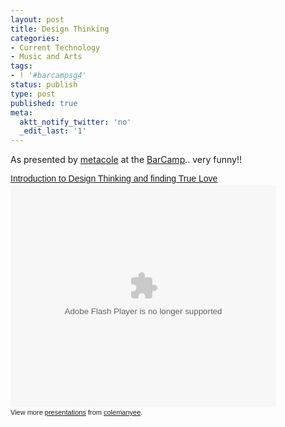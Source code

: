 ```yaml
---
layout: post
title: Design Thinking
categories:
- Current Technology
- Music and Arts
tags:
- ! '#barcampsg4'
status: publish
type: post
published: true
meta:
  aktt_notify_twitter: 'no'
  _edit_last: '1'
---
```

As presented by <a href="http://metacole.com/2009/11/21/design-thinking-and-finding-true-love/">metacole</a> at the <a href="http://www.barcamp.org/BarCampSingapore4">BarCamp<img style="visibility: hidden; width: 0px; height: 0px;" src="http://counters.gigya.com/wildfire/IMP/CXNID=2000002.0NXC/bT*xJmx*PTEyNTg4NTMzMDMzNTcmcHQ9MTI1ODg1MzMwNTk*NSZwPTEwMTkxJmQ9c3NfZW1iZWQmZz*yJm89NGQ*NzRmNWY4ZWE5NGFkOThiNWVhYTAxZmYyN2FmZTQmb2Y9MA==.gif" border="0" alt="" width="0" height="0" /></a>.. very funny!!
<div style="width: 425px; text-align: left;"><a style="font:14px Helvetica,Arial,Sans-serif;display:block;margin:12px 0 3px 0;text-decoration:underline;" title="Introduction to Design Thinking and finding True Love" href="http://www.slideshare.net/colemanyee/introduction-to-design-thinking-and-finding-true-love">Introduction to Design Thinking and finding True Love</a><object style="margin:0px" classid="clsid:d27cdb6e-ae6d-11cf-96b8-444553540000" width="425" height="355" codebase="http://download.macromedia.com/pub/shockwave/cabs/flash/swflash.cab#version=6,0,40,0"><param name="allowFullScreen" value="true" /><param name="allowScriptAccess" value="always" /><param name="src" value="http://static.slidesharecdn.com/swf/ssplayer2.swf?doc=design-thinking-091121082202-phpapp02&amp;stripped_title=introduction-to-design-thinking-and-finding-true-love" /><param name="allowfullscreen" value="true" /><embed style="margin:0px" type="application/x-shockwave-flash" width="425" height="355" src="http://static.slidesharecdn.com/swf/ssplayer2.swf?doc=design-thinking-091121082202-phpapp02&amp;stripped_title=introduction-to-design-thinking-and-finding-true-love" allowscriptaccess="always" allowfullscreen="true"></embed></object></div>
<div id="__ss_2553421" style="width: 425px; text-align: left;">
<div style="font-size: 11px; font-family: tahoma,arial; height: 26px; padding-top: 2px;">View more <a style="text-decoration:underline;" href="http://www.slideshare.net/">presentations</a> from <a style="text-decoration:underline;" href="http://www.slideshare.net/colemanyee">colemanyee</a>.</div>
</div>
